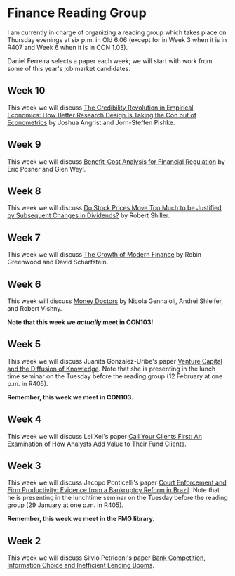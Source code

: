 # Finance Reading Group  #  

I am currently in charge of organizing a reading group which takes place on Thursday evenings at six p.m. in Old 6.06 (except for in Week 3 when it is in R407 and Week 6 when it is in CON 1.03).

Daniel Ferreira selects a paper each week; we will start with work from some of this year's job market candidates.

## Week 10 ##

This week we will discuss [The Credibility Revolution in Empirical Economics: How Better Research Design Is Taking the Con out of Econometrics][10] by Joshua Angrist and Jorn-Steffen Pishke.


## Week 9 ##

This week we will discuss [Benefit-Cost Analysis for Financial Regulation][9] by Eric Posner and Glen Weyl.

## Week 8 ##

This week we will discuss [Do Stock Prices Move Too Much to be Justified by Subsequent Changes in Dividends?][8] by Robert Shiller.

## Week 7 ##

This week we will discuss [The Growth of Modern Finance][7] by Robin Greenwood and David Scharfstein.



## Week 6  ##

This week will discuss [Money Doctors][6] by Nicola Gennaioli, Andrei Shleifer, and Robert Vishny.

**Note that this week we *actually* meet in CON103!**


## Week 5

This week we will discuss Juanita Gonzalez-Uribe's paper [Venture Capital and the Diffusion of Knowledge][5].  Note that she is presenting in the lunch time seminar on the Tuesday before the reading group (12 February at one p.m. in R405).

**Remember, this week we meet in CON103.**

## Week 4

This week we will discuss Lei Xei's paper [Call Your Clients First: An Examination of How Analysts Add Value to Their Fund Clients][4].

## Week 3

This week we will discuss Jacopo Ponticelli's paper [Court Enforcement and Firm Productivity: Evidence from a Bankruptcy Reform in Brazil][3].  Note that he is presenting in the lunchtime seminar on the Tuesday before the reading group (29 January at one p.m. in R405).

**Remember, this week we meet in the FMG library.**

## Week 2

This week we will discuss Silvio Petriconi's paper [Bank Competition, Information Choice and Inefficient Lending Booms][2].

[10]: http://jrdonaldson.com/stuff/Angrist-Pischke.pdf

[9]: http://jrdonaldson.com/stuff/Posner-Weyl.pdf

[8]:  http://jrdonaldson.com/stuff/Shiller.pdf

[7]: http://jrdonaldson.com/stuff/Greenwood-Scharfstein.pdf

[6]: http://jrdonaldson.com/stuff/Gennaioli-Shleifer-Vishny.pdf

[5]: http://jrdonaldson.com/stuff/Gonzalez.pdf

[4]: http://jrdonaldson.com/stuff/Xie.pdf

[3]: http://jrdonaldson.com/stuff/Ponticelli.pdf

[2]: http://jrdonaldson.com/stuff/Petriconi.pdf





